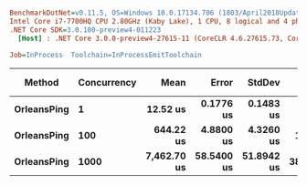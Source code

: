 ``` ini

BenchmarkDotNet=v0.11.5, OS=Windows 10.0.17134.706 (1803/April2018Update/Redstone4)
Intel Core i7-7700HQ CPU 2.80GHz (Kaby Lake), 1 CPU, 8 logical and 4 physical cores
.NET Core SDK=3.0.100-preview4-011223
  [Host] : .NET Core 3.0.0-preview4-27615-11 (CoreCLR 4.6.27615.73, CoreFX 4.700.19.21213), 64bit RyuJIT

Job=InProcess  Toolchain=InProcessEmitToolchain  

```
|      Method | Concurrency |        Mean |      Error |     StdDev |    Gen 0 |   Gen 1 | Gen 2 |  Allocated |
|------------ |------------ |------------:|-----------:|-----------:|---------:|--------:|------:|-----------:|
| **OrleansPing** |           **1** |    **12.52 us** |  **0.1776 us** |  **0.1483 us** |   **0.0916** |       **-** |     **-** |    **1.72 KB** |
| **OrleansPing** |         **100** |   **644.22 us** |  **4.8800 us** |  **4.3260 us** |  **13.6719** |       **-** |     **-** |  **173.58 KB** |
| **OrleansPing** |        **1000** | **7,462.70 us** | **58.5400 us** | **51.8942 us** | **382.8125** | **62.5000** |     **-** | **1742.25 KB** |
